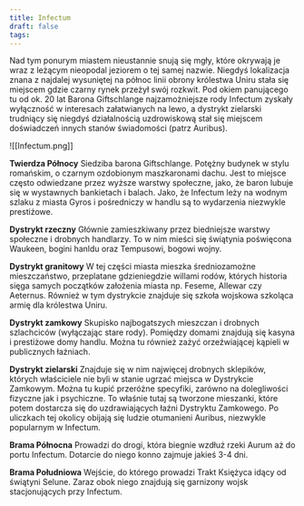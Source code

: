 ```yaml
---
title: Infectum
draft: false
tags:
---
```

 
Nad tym ponurym miastem nieustannie snują się mgły, które okrywają je wraz z leżącym nieopodal jeziorem o tej samej nazwie. Niegdyś lokalizacja znana z najdalej wysuniętej na północ linii obrony królestwa Uniru stała się miejscem gdzie czarny rynek przeżył swój rozkwit. 
Pod okiem panującego tu od ok. 20 lat Barona Giftschlange najzamożniejsze rody Infectum zyskały wyłączność w interesach załatwianych na lewo, a dystrykt zielarski trudniący się niegdyś działalnością uzdrowiskową stał się miejscem doświadczeń innych stanów świadomości (patrz Auribus).

![[Infectum.png]]

**Twierdza Północy**
Siedziba barona Giftschlange. Potężny budynek w stylu romańskim, o czarnym ozdobionym maszkaronami dachu. 
Jest to miejsce często odwiedzane przez wyższe warstwy społeczne, jako, że baron lubuje się w wystawnych bankietach i balach. Jako, że Infectum leży na wodnym szlaku z miasta Gyros i pośredniczy w handlu są to wydarzenia niezwykle prestiżowe.

**Dystrykt rzeczny**
Głównie zamieszkiwany przez biedniejsze warstwy społeczne i drobnych handlarzy. To w nim mieści się świątynia poświęcona Waukeen, bogini hanldu oraz Tempusowi, bogowi wojny.

**Dystrykt granitowy**
W tej części miasta mieszka średniozamożne mieszczaństwo, przeplatane gdzieniegdzie willami rodów, których historia sięga samych początków założenia miasta np. Feseme, Allewar czy Aeternus. Również w tym dystrykcie znajduje się szkoła wojskowa szkoląca armię dla królestwa Uniru.

**Dystrykt zamkowy**
Skupisko najbogatszych mieszczan i drobnych szlachciców (wyłączając stare rody). Pomiędzy domami znajdują się kasyna i prestiżowe domy handlu. Można tu również zażyć orzeźwiającej kąpieli w publicznych łaźniach.

**Dystrykt zielarski**
Znajduje się w nim najwięcej drobnych sklepików, których właściciele nie byli w stanie ugrzać miejsca w Dystrykcie Zamkowym. Można tu kupić przeróżne specyfiki, zarówno na dolegliwości fizyczne jak i psychiczne. To właśnie tutaj są tworzone mieszanki, które potem dostarcza się do uzdrawiających łaźni Dystryktu Zamkowego. Po uliczkach tej okolicy obijają się ludzie otumanieni Auribus, niezwykle popularnym w Infectum.

**Brama Północna**
Prowadzi do drogi, która biegnie wzdłuż rzeki Aurum aż do portu Infectum. Dotarcie do niego konno zajmuje jakieś 3-4 dni.

**Brama Południowa**
Wejście, do którego prowadzi Trakt Księżyca idący od świątyni Selune. Zaraz obok niego znajdują się garnizony wojsk stacjonujących przy Infectum.
